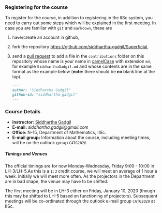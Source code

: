 ### Registering for the course

To register for the course, in addition to registering in the IISc system, you need to carry out some steps which will be explained in the first meeting. In case you are familiar with `git` and `markdown`, these are


1. have/create an account in github,
2. fork the repository https://github.com/siddhartha-gadgil/Superficial,
3. send a [pull request](https://help.github.com/en/github/collaborating-with-issues-and-pull-requests/about-pull-requests) to add a file in the `contributions` folder on this repository whose name is your name in [camelCase](https://en.wikipedia.org/wiki/Camel_case) with extension `md`, for example  `SiddharthaGadgil.md` and whose contents are in the same format as the example below (__note:__ there should be __no__  blank line at the top).

    ```markdown
    ---
    author: "Siddhartha Gadgil"
    github-id: "siddhartha-gadgil"
    ---
    ```

### Course Details
  
* __Instructor:__ [Siddhartha Gadgil](http://math.iisc.ac.in/~gadgil)
* __E-mail:__ _siddhartha.gadgil@gmail.com_
* __Office:__ N-15, Department of Mathematics, IISc.
* __E-mail group:__ Information about the course, including meeting times, will be on the outlook group `CATG2020`.

##### Timings and Venues

The official timings are for now Monday-Wednesday, Friday 9:00 - 10:00 in LH-3/LH-5.As this is a `1:3` credit course, we will meet an average of 1 hour a week. Initially we will meet more often. As the projectors in the Department are in bad shape, the venue may have to be shifted.

The first meeting will be in LH-3 either on Friday, January 10, 2020 (though this may be shifted to LH-5 based on functioning of projectors). Subsequent meetings will be co-ordinated through the outlook e-mail group `CATG2020` at IISc.

